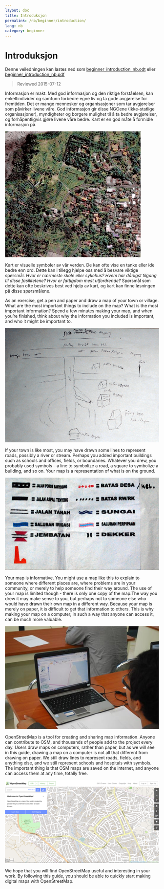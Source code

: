 ```yaml
---
layout: doc
title: Introduksjon
permalink: /nb/beginner/introduction/
lang: nb
category: beginner
---
```


Introduksjon
============

Denne veiledningen kan lastes ned som [beginner_introduction_nb.odt](/files/beginner_introduction_nb.odt) eller [beginner_introduction_nb.pdf](/files/beginner_introduction_nb.pdf)  
> Reviewed 2015-07-12  

Informasjon er makt. Med god informasjon og den riktige
forståelsen, kan enkeltindivider og samfunn forbedre
egne liv og ta gode avgjørelse for fremtiden. Det er mange
mennesker og organisasjoner som tar avgjørelser som påvirker livene våre. God
informasjon gir disse NGOene (Ikke-statlige organisasjoner), myndigheter og borgere mulighet til å ta bedre
avgjørelser, og forhåpentligvis gjøre livene våre bedre. Kart er en god måte
å formidle informasjon på. 

![A village in Indonesia][]

Kart er visuelle symboler av vår verden. De kan ofte 
vise en tanke eller idè bedre enn ord. Dette kan i tillegg hjelpe oss med å
besvare viktige spørsmål. *Hvor er nærmeste skole eller sykehus? Hvem
har dårligst tilgang til disse fasilitetene? Hvor er fattigdom mest
utfordrende?* Spørsmål som dette kan ofte beskrives best ved hjelp av kart,
og kart kan finne løsningen på disse spørsmålene. 

As an exercise, get a pen and paper and draw a map of your town or village. What are the
most important things to include on the map? What is the most important
information? Spend a few minutes making your map, and when you’re
finished, think about why the information you included is important, and
who it might be important to.

![Example of a hand-drawn map][]

If your town is like most, you may have drawn some lines to represent
roads, possibly a river or stream. Perhaps you added important buildings
such as schools and offices, fields, or boundaries. Whatever you drew,
you probably used symbols – a line to symbolize a road, a square to
symbolize a building, and so on. Your map is a representation of what is
on the ground.

![Examples of symbols][]

Your map is informative. You might use a map like this to explain to
someone where different places are, where problems are in your
community, or merely to help someone find their way around. The use of
your map is limited though - there is only one copy of the map.The
way you drew it may make sense to you, but perhaps not to someone else
who would have drawn their own map in a different way. Because your map
is merely on paper, it is difficult to get that information to others.
This is why making your map on a computer, in such a way that anyone can
access it, can be much more valuable. 

![Mapping on Computer][]

OpenStreetMap is a tool for creating and sharing map information. 
Anyone can contribute to OSM, and thousands of people add to the project 
every day. Users draw maps on computers, rather than paper, but as we 
will see in this guide, drawing a map on a computer is not all that 
different from drawing on paper. We still draw lines to represent roads,
fields, and anything else, and we still represent schools and hospitals 
with symbols. The important thing is that OSM maps are saved on the 
internet, and anyone can access them at any time, totally free.

![Digital maps with OpenStreetMap][]

We hope that you will find OpenStreetMap useful and interesting in your
work. By following this guide, you should be able to quickly start
making digital maps with OpenStreetMap.


[A village in Indonesia]: /images/beginner/village-in-indonesia.png
[Example of a hand-drawn map]: /images/beginner/hand-drawn-map.png
[Examples of symbols]: /images/beginner/examples-of-symbols.png
[Mapping on Computer]: /images/beginner/mapping-on-computer.png
[Digital maps with OpenStreetMap]: /images/beginner/digital-maps-with-osm.png